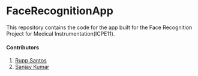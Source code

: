 # FaceRecognitionApp

This repository contains the code for the app built for the Face Recognition Project for Medical Instrumentation(ICPE11).

#### Contributors

1. [Rupp Santos](https://github.com/Rupp-Santos-7)
2. [Sanjay Kumar](https://github.com/sanjay8899)
